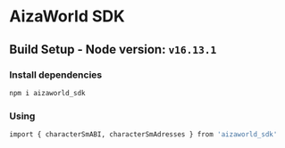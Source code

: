 # AizaWorld SDK

## Build Setup - Node version: `v16.13.1`

### Install dependencies
```bash
npm i aizaworld_sdk
```  

### Using
```bash
import { characterSmABI, characterSmAdresses } from 'aizaworld_sdk'
```